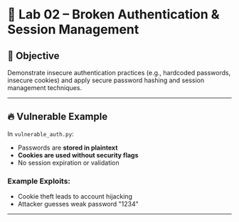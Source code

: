 # 🔐 Lab 02 – Broken Authentication & Session Management
## 🎯 Objective
Demonstrate insecure authentication practices (e.g., hardcoded passwords, insecure cookies) and apply secure password hashing and session management techniques.

---

## 🔥 Vulnerable Example

In `vulnerable_auth.py`:
- Passwords are **stored in plaintext**
- **Cookies are used without security flags**
- No session expiration or validation

### Example Exploits:
- Cookie theft leads to account hijacking
- Attacker guesses weak password "1234"

---
